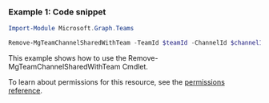 ### Example 1: Code snippet

```powershellImport-Module Microsoft.Graph.Teams

Remove-MgTeamChannelSharedWithTeam -TeamId $teamId -ChannelId $channelId -SharedWithChannelTeamInfoId $sharedWithChannelTeamInfoId
```
This example shows how to use the Remove-MgTeamChannelSharedWithTeam Cmdlet.
To learn about permissions for this resource, see the [permissions reference](/graph/permissions-reference).

